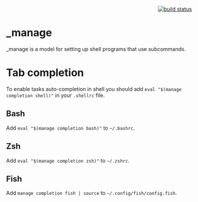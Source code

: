 <p align="right">
    <a href="https://travis-ci.org/eitherlands/_manage">
        <img src="https://travis-ci.org/eitherlands/_manage.svg?branch=master"
             alt="build status">
    </a>
</p>

# _manage

_manage is a model for setting up shell programs that use subcommands.

# Tab completion

To enable tasks auto-completion in shell you should add `eval "$(manage completion shell)"` in your `.shellrc` file.

## Bash

Add `eval "$(manage completion bash)"` to `~/.bashrc`.

## Zsh

Add `eval "$(manage completion zsh)"` to `~/.zshrc`.

## Fish

Add `manage completion fish | source` to `~/.config/fish/config.fish`.
